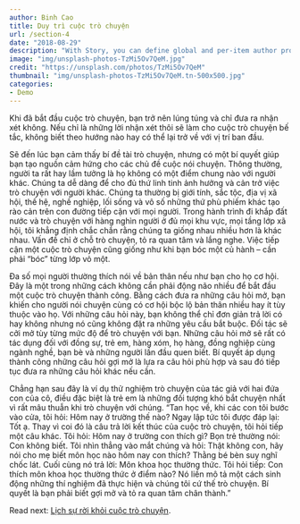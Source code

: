 ```yaml
---
author: Binh Cao
title: Duy trì cuộc trò chuyện
url: /section-4
date: "2018-08-29"
description: "With Story, you can define global and per-item author profiles/biographies."
image: "img/unsplash-photos-TzMi5Ov7QeM.jpg"
credit: "https://unsplash.com/photos/TzMi5Ov7QeM"
thumbnail: "img/unsplash-photos-TzMi5Ov7QeM.tn-500x500.jpg"
categories:
- Demo
---
```

Khi đã bắt đầu cuộc trò chuyện, bạn trở nên lúng túng và chỉ đưa ra nhận xét không. Nếu chỉ là những lời nhận xét thôi sẽ làm cho cuộc trò chuyện bế tắc, không biết theo hướng nào hay có thể lại trở về với vị trí ban đầu. 

Sẽ đến lúc bạn cảm thấy bí đề tài trò chuyện, nhưng có một bí quyết giúp bạn tạo nguồn cảm hứng cho các chủ đề cuộc nói chuyện. Thông thường, người ta rất hay lầm tưởng là họ không có một điểm chung nào với người khác. Chúng ta dễ dàng để cho đủ thứ linh tinh ảnh hưởng và cản trở việc trò chuyện với người khác. Chúng ta thường bị giới tính, sắc tộc, địa vị xã hội, thế hệ, nghề nghiệp, lối sống và vô số những thứ phù phiếm khác tạo rào cản trên con đường tiếp cận với mọi người. Trong hành trình đi khắp đất nước và trò chuyện với hàng nghìn người ở đủ mọi khu vực, mọi tầng lớp xã hội, tôi khẳng định chắc chắn rằng chúng ta giống nhau nhiều hơn là khác nhau. Vấn đề chỉ ở chỗ trò chuyện, tỏ ra quan tâm và lắng nghe. Việc tiếp cận một cuộc trò chuyện cũng giống như khi bạn bóc một củ hành – cần phải “bóc” từng lớp vỏ một. 

Đa số mọi người thường thích nói về bản thân nếu như bạn cho họ cơ hội. Đây là một trong những cách không cần phải động não nhiều để bắt đầu một cuộc trò chuyện thành công. Bằng cách đưa ra những câu hỏi mở, bạn khiến cho người nói chuyện cùng có cơ hội bộc lộ bản thân nhiều hay ít tùy thuộc vào họ. Với những câu hỏi này, bạn không thể chỉ đơn giản trả lời có hay không nhưng nó cũng không đặt ra những yêu cầu bắt buộc. Đối tác sẽ cởi mở tùy từng mức độ để trò chuyện với bạn. Những câu hỏi mở sẽ rất có tác dụng đối với đồng sự, trẻ em, hàng xóm, họ hàng, đồng nghiệp cùng ngành nghề, bạn bè và những người lần đầu quen biết. Bí quyết áp dụng thành công những câu hỏi gợi mở là lựa ra câu hỏi phù hợp và sau đó tiếp tục đưa ra những câu hỏi khác nếu cần.

Chẳng hạn sau đây là ví dụ thử nghiệm trò chuyện của tác giả với hai đứa con của cô, điều đặc biệt là trẻ em là những đối tượng khó bắt chuyện nhất vì rất mâu thuẫn khi trò chuyện với chúng.
“Tan học về, khi các con tôi bước vào cửa, tôi hỏi: Hôm nay ở trường thế nào? Ngay lập tức tôi được đáp lại: Tốt ạ. Thay vì coi đó là câu trả lời kết thúc của cuộc trò chuyện, tôi hỏi tiếp một câu khác. Tôi hỏi: Hôm nay ở trường con thích gì? Bọn trẻ thường nói: Con không biết. Tôi nhìn thẳng vào mắt chúng và hỏi: Thật không con, hãy nói cho mẹ biết môn học nào hôm nay con thích? Thằng bé bèn suy nghĩ chốc lát. Cuối cùng nó trả lời: Môn khoa học thường thức. Tôi hỏi tiếp: Con thích môn khoa học thường thức ở điểm nào? Nó liền mô tả một cách sinh động những thí nghiệm đã thực hiện và chúng tôi cứ thế trò chuyện. Bí quyết là bạn phải biết gợi mở và tỏ ra quan tâm chân thành.”

Read next: [Lịch sự rời khỏi cuộc trò chuyện](/section-5).
